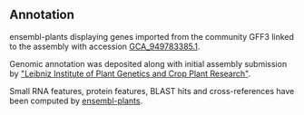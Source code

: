 **Annotation**
----------

ensembl-plants displaying genes imported from the community GFF3 linked to the assembly with accession [GCA\_949783385.1](http://www.ebi.ac.uk/ena/data/view/GCA_949783385.1).

Genomic annotation was deposited along with initial assembly submission by ["Leibniz Institute of Plant Genetics and Crop Plant Research"](https://www.ipk-gatersleben.de/en/).

Small RNA features, protein features, BLAST hits and cross-references have been
computed by [ensembl-plants](https://plants.ensembl.org/info/genome/annotation/index.html).
